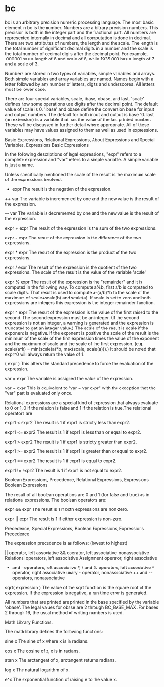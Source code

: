 # bc

   

   bc is an arbitrary precision numeric processing language. 
   The most basic element in bc is the number.  Numbers are
arbitrary precision numbers.  This precision is both in the integer part
and the fractional part.  All numbers are represented internally in
decimal and all computation is done in decimal. There are two attributes
of numbers, the length and the scale.  The length is the total number of
significant decimal digits in a number and the scale is the total number
of decimal digits after the decimal point.  For example, .000001 has a
length of 6 and scale of 6, while 1935.000 has a length of 7 and a scale
of 3.

  Numbers are stored in two types of variables, simple variables and
arrays.  Both simple variables and array variables are named.  Names
begin with a letter followed by any number of letters, digits and
underscores.  All letters must be lower case.

  There are four special variables, scale, ibase, obase, and
last. 'scale' defines how some operations use digits after the
decimal point.  The default value of scale is 0. 'ibase'
and obase define the conversion base for input and output
numbers. The default for both input and output is base 10.
last (an extension) is a variable that has the value of the last
printed number.  These will be discussed in further detail where
appropriate.  All of these variables may have values assigned to them
as well as used in expressions.
  
   Basic Expressions, Relational Expressions, About Expressions and Special Variables, Expressions
   Basic Expressions

   In the following descriptions of legal expressions, "expr" refers to a
complete expression and "var" refers to a simple variable.
A simple variable is just a name.

   Unless specifically mentioned the scale of the result is the maximum
scale of the expressions involved.


 - expr
The result is the negation of the expression.

 ++ var
The variable is incremented by one and the new value is the result of
the expression.

 -- var
The variable is decremented by one and the new value is the result of the
expression.

 expr + expr
The result of the expression is the sum of the two expressions.

 expr - expr
The result of the expression is the difference of the two expressions.

 expr * expr
The result of the expression is the product of the two expressions.

 expr / expr
The result of the expression is the quotient of the two expressions.
The scale of the result is the value of the variable 'scale'

 expr % expr
The result of the expression is the "remainder" and it is computed in the
following way.  To compute a%b, first a/b is computed to scale
digits.  That result is used to compute a-(a/b)*b to the scale of the
maximum of scale+scale(b) and scale(a).  If scale is set
to zero and both expressions are integers this expression is the
integer remainder function.

 expr ^ expr
The result of the expression is the value of the first raised to the
second. The second expression must be an integer.  (If the second
expression is not an integer, a warning is generated and the
expression is truncated to get an integer value.)  The scale of the
result is scale if the exponent is negative.  If the exponent
is positive the scale of the result is the minimum of the scale of the
first expression times the value of the exponent and the maximum of
scale and the scale of the first expression.  (e.g. scale(a^b)
= min(scale(a)*b, max(scale, scale(a))).)  It should be noted
that expr^0 will always return the value of 1.

 ( expr )
This alters the standard precedence to force the evaluation of the
expression.

var = expr
The variable is assigned the value of the expression.

var <op>= expr
This is equivalent to "var = var <op> expr" with the
exception that the "var" part is evaluated only once. 

   Relational expressions are a special kind of expression that always
evaluate to 0 or 1, 0 if the relation is false and 1 if the relation is
true.The relational operators are

 expr1 < expr2
The result is 1 if expr1 is strictly less than expr2.

 expr1 <= expr2
The result is 1 if expr1 is less than or equal to expr2.

 expr1 > expr2
The result is 1 if expr1 is strictly greater than expr2.

 expr1 >= expr2
The result is 1 if expr1 is greater than or equal to expr2.

 expr1 == expr2
The result is 1 if expr1 is equal to expr2.

 expr1 != expr2
The result is 1 if expr1 is not equal to expr2.

 Boolean Expressions, Precedence, Relational Expressions, Expressions
 Boolean Expressions

   The result of all boolean operations are 0 and 1
(for false and true) as in relational expressions.  The boolean
operators are:

 expr && expr
The result is 1 if both expressions are non-zero.

 expr || expr
The result is 1 if either expression is non-zero.

 Precedence, Special Expressions, Boolean Expressions, Expressions
 Precedence

The expression precedence is as follows: (lowest to highest)

|| operator, left associative
&& operator, left associative, nonassociative
Relational operators, left associative
Assignment operator, right associative
+ and - operators, left associative
*, / and % operators, left associative
^ operator, right associative
unary - operator, nonassociative
++ and -- operators, nonassociative

 sqrt( expression )
The value of the sqrt function is the square root of the
expression.  If the expression is negative, a run time error is
generated.

   All numbers that are printed are printed in the base specified by the
variable 'obase'. The legal values for obase are 2 through
BC_BASE_MAX .For bases 2 through 16,
the usual method of writing numbers is used. 

   Math Library Functions.

The math library defines the following functions:

 sine x
The sine of x where x is in radians.

 cos x
The cosine of x, x is in radians.

 atan x
The arctangent of x, arctangent returns radians.

 log x
The natural logarithm of x.

 e^x
The exponential function of raising e to the value x.
